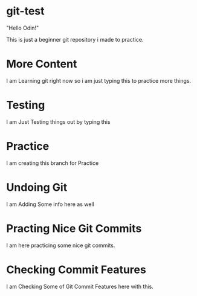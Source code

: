 # git-test

"Hello Odin!"

This is just a beginner git repository i made to practice.

# More Content

I am Learning git right now so i am just typing this to practice more things.

# Testing

I am Just Testing things out by typing this

# Practice

I am creating this branch for Practice

# Undoing Git

I am Adding Some info here as well

# Practing Nice Git Commits

I am here practicing some nice git commits.

# Checking Commit Features

I am Checking Some of Git Commit Features here with this.
